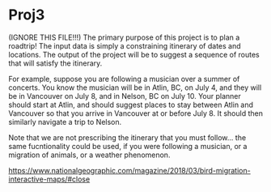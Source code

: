 # Proj3

(IGNORE THIS FILE!!!)
The primary purpose of this project is to plan a roadtrip! The input data is simply a constraining itinerary of
dates and locations. The output of the project will be to suggest a sequence of routes that will satisfy the itinerary.

For example, suppose you are following a musician over a summer of concerts. You know the musician will be in
Atlin, BC, on July 4, and they will be in Vancouver on July 8, and in Nelson, BC on July 10. Your planner
should start at Atlin, and should suggest places to stay between Atlin and Vancouver so that you arrive in
Vancouver at or before July 8. It should then similarly navigate a trip to Nelson.

Note that we are not prescribing the itinerary that you must follow... the same fucntionality could be used, if you
were following a musician, or a migration of animals, or a weather phenomenon.

https://www.nationalgeographic.com/magazine/2018/03/bird-migration-interactive-maps/#close

